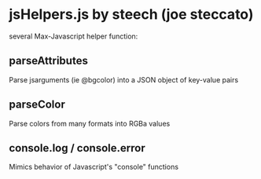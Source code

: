 # jsHelpers.js by steech (joe steccato)

several Max-Javascript helper function:

## parseAttributes
Parse jsarguments (ie @bgcolor) into a JSON object of key-value pairs

## parseColor
Parse colors from many formats into RGBa values

## console.log / console.error
Mimics behavior of Javascript's "console" functions